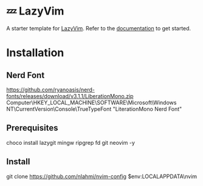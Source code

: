 # 💤 LazyVim

A starter template for [LazyVim](https://github.com/LazyVim/LazyVim).
Refer to the [documentation](https://lazyvim.github.io/installation) to get started.

# Installation
## Nerd Font
https://github.com/ryanoasis/nerd-fonts/releases/download/v3.1.1/LiberationMono.zip
Computer\HKEY_LOCAL_MACHINE\SOFTWARE\Microsoft\Windows NT\CurrentVersion\Console\TrueTypeFont  "LiterationMono Nerd Font"

## Prerequisites
choco install lazygit mingw ripgrep fd git neovim -y

## Install
git clone https://github.com/nlahmi/nvim-config $env:LOCALAPPDATA\nvim
